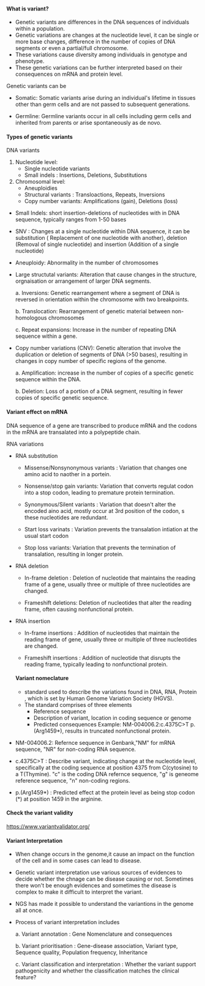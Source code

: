 #### What is variant?

- Genetic variants are differences in the DNA sequences of individuals within a population.
- Genetic variations are changes at the nucleotide level, it can be single or more base changes, difference in the number of copies of DNA segments or even a partial/full chromosome.
- These variations cause diversity among individuals in genotype and phenotype.
- These genetic variations can be further interpreted based on their consequences on mRNA and protein level.

 Genetic variants can be

- Somatic: Somatic variants arise during an individual's lifetime in tissues other than germ cells and are not passed to subsequent generations.

- Germline: Germline variants occur in all cells including germ cells and inherited from parents or arise spontaneously as de novo.

#### Types of genetic variants

DNA variants 
   1. Nucleotide level:
         - Single nucleotide variants
         - Small indels : Insertions, Deletions, Substitutions
   2. Chromosomal level:
         - Aneuploidies
         - Structural variants : Transloactions, Repeats, Inversions
         - Copy number variants: Amplifications (gain), Deletions (loss)


- Small Indels: short insertion-deletions of nucleotides with in DNA sequence, typically ranges from 1-50 bases 

- SNV : Changes at a single nucleotide within DNA sequence, it can be substitution ( Replacement of one nucleotide with another), deletion (Removal of single nucleotide) and insertion (Addition of a single nucleotide)

- Aneuploidy: Abnormality in the number of chromosomes 

- Large structutal variants: Alteration that cause changes in the structure, orgnaisation or arrangement of larger DNA segments.

    a. Inversions: Genetic rearrangement where a segment of DNA is reversed in orientation within the chromosome with two breakpoints.

    b. Translocation: Rearrangement of genetic material between non-homologous chromosomes

    c. Repeat expansions: Increase in the number of repeating DNA sequence within a gene.

- Copy number variations (CNV): Genetic alteration that involve the duplication or deletion of segments of DNA (>50 bases), resulting in changes in copy number of specific regions of the genome.

   a. Amplification: increase in the number of copies of a specific genetic sequence within the DNA. 

   b. Deletion: Loss of a portion of a DNA segment, resulting in fewer copies of specific genetic sequence.


#### Variant effect on mRNA

DNA sequence of a gene are transcribed to produce mRNA and the codons in the mRNA are transalated into a polypeptide chain. 

RNA variations

- RNA substitution
  
  -  Missense/Nonsynonymous variants : Variation that changes one amino acid to naother in a portein.

  -  Nonsense/stop gain variants: Variation that converts regulat codon into a stop codon, leading to premature protein termination.

  -  Synonymous/Silent variants : Variation that doesn't alter the encoded aino acid, mostly occur at 3rd position of the codon, s these nucleotides are redundant.

  -  Start loss varinats : Variation prevents the  transalation intiation at the usual start codon 

  -  Stop loss variants: Variation that prevents the termination of transalation, resulting in longer protein.

- RNA deletion
  
  - In-frame deletion : Deletion of nucleotide that maintains the reading frame of a gene, usually three or multiple of three nucleotides are changed.

  - Frameshift deletions: Deletion of nucleotides that alter the reading frame, often causing nonfunctional protein.

- RNA insertion
  
  - In-frame insertions : Addition of nucleotides that maintain the reading frame of gene, usually three or multiple of three nucleotides are changed.

  - Frameshift insertions : Addition of nucleotide that disrupts the reading frame, typically leading to nonfunctional protein.

  #### Variant nomeclature

  - standard used to describe the variations found in DNA, RNA, Protein , which is set by Human Genome Variation Society (HGVS). 
  - The standard comprises of three elements
     - Reference sequence
     - Description of variant, location in coding sequence or genome 
     - Predicted consequences 
Example: NM-004006.2:c.4375C>T p.(Arg1459*), results in truncated nonfunctional protein.

- NM-004006.2: Refernce sequence in Genbank,"NM" for mRNA sequence, "NR" for non-coding RNA sequence.
- c.4375C>T : Describe variant, indicating change at the nucleotide level, specifically at the coding sequence at position 4375 from C(cytosine) to a T(Thymine). "c" is the coding DNA refernce sequence, "g" is geneome reference sequence, "n" non-coding regions.
- p.(Arg1459*) : Predicted effect at the protein level as being stop codon (*) at position 1459 in the arginine.

#### Check the variant validity

https://www.variantvalidator.org/

#### Variant Interpretation

- When change occurs in the genome,it cause an impact on the function of the cell and in some cases can lead to disease.

- Genetic variant interpretation use various sources of evidences to decide whether the chnage can be disease causing or not. Sometimes there won't be enough evidences and sometimes the disease is complex to make it difficult to interpret the variant.

- NGS has made it possible to understand the variantions in the genome all at once.

- Process of variant interpretation includes

    a. Variant annotation : Gene Nomenclature and consequences

    b. Variant prioritisation : Gene-disease association, Variant type, Sequence quality, Population frequency, Inheritance
    
    c. Variant classification and interpretation : Whether the variant support pathogenicity and whether the classification matches the clinical feature?
